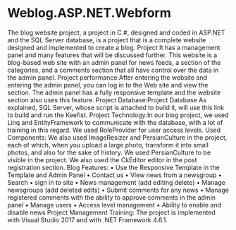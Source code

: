 # Weblog.ASP.NET.Webform
The blog website project, a project in C #, designed and coded in ASP.NET and the SQL Server database, is a project that is a complete website designed and implemented to create a blog. Project It has a management panel and many features that will be discussed further.
This website is a blog-based web site with an admin panel for news feeds, a section of the categories, and a comments section that all have control over the data in the admin panel.
Project performance:After entering the website and entering the admin panel, you can log in to the Web site and view the section.
The admin panel has a fully responsive template and the website section also uses this feature.
Project Database:Project Database As explained, SQL Server, whose script is attached to build it, will use this link to build and run the Keefist.
Project Technology:In our blog project, we used Linq and EntityFramework to communicate with the database, with a lot of training in this regard. We used RoleProvider for user access levels.
Used Components: We also used ImageResizer and PersianCulture in the project, each of which, when you upload a large photo, transform it into small photos, and also for the sake of history.
We used PersianCulture to be visible in the project. We also used the CkEditor editor in the post registration section.
Blog Features:
• Use the Responsive Template in the Template and Admin Panel
• Contact us
• View news from a newsgroup
• Search
• sign in to site
• News management (add editing delete)
• Manage newsgroups (add deleted edits)
• Submit comments for any news
• Manage registered comments with the ability to approve comments in the admin panel
• Manage users
• Access level management
• Ability to enable and disable news
Project Management Training:
The project is implemented with Visual Studio 2017 and with .NET Framework 4.6.1.
